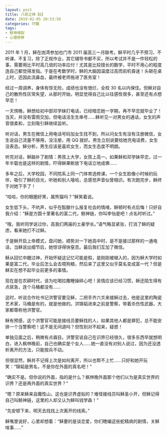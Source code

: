 ```yaml
---
layout: post
title: 八哥之神【6】
date: 2019-02-05 20:53:58
categories: 吓醒
tags:
- 鲸神魂裂
- 心理邪稣
---
```

2011 年 1 月，稣在凼湾参加也门市 2011 届高三一月联考。稣平时几乎不预习、不听课、不复习，除了正规作业，其它辅导书都不买，所以考试并不是一件轻松的事，需要用比平时高几倍的功率应付！尤其是比较擅长的数学，平时不用心的程度连自己都觉得发指。于是在考数学时，稣的大脑因温度过高而宕机昏迷！头砸在桌上时，还因此流鼻血，最终被老师拖进了医务室！

经过一周调养，身体有惊无险，成绩也没有很烂，全校 30 名以内保住。但稣对自己的散热性灰常失望，从那时开始，明显觉得自己比以往感性很多，甚至还有点想早恋！

一天傍晚，稣想给初中部邓学妹打电话，已经暗恋她一学期，再不早恋就毕业了！当天，并没有雷雨交加，但电话活生生串号……稣听见一对男女的通话，女生的声音很柔和，立刻吸引稣继续监听。

听对话，男生在微信上用电话号码加女生找不到，所以问女生有没有注册微信，女生说自己流量不够用，没注册，用 QQ 就好。男生立刻说要给她充电话费，女生没表态。稣分析，男生应该是喜欢女生，而女生态度不明朗。

听完对话，稣脑补了剧情：男孩上大学，女孩上高一。如果稣和邓学妹早恋，过一年半载也是这样的剧情，吓得稣果断放下电话立地成佛……

多年之后，大学校园，不同院系上同一门体育选修课，一个女生脸像小时候的玩伴，吸引了稣的目光，听她和别人嘻哈，总感觉声音似曾相识。有次跑完步，稣终于对她下手了！

“哈哈，你的眼圈好黑，属熊猫吗？”稣笑着说。

女生低下头，不吭声，似乎在酝酿什么报复社会的情绪，稣顿时有点后悔！只好自我介绍：“稣是方圆十里著名的富二代，鲸神链，你叫李怡是吧！点名时听过。”

“哦，我听同学说过你，高我们两届的土豪学长。”语气略显紧张，打消了稣的疑虑，看来她打不过稣。

于是稣开启上帝模式，盘问她，顺势对一下她高中时，是不是接过那样的一通电话，当稣说出细节后，她惊讶得快窒息。最后我们互加了微信。

稣从回忆中醒过神，开始怀疑这记忆可能是假，是刚刚被植入的，因为稣大学时如果是富二代，毕业后怎么会去喂狗粮，然后来了这里又似乎莫名变成富一代？但是稣实在想不起毕业前更多的事情。

现在是在农耕时代，该为吃喝拉撒睡操碎心吧！吴情应该已经习惯，稣还陌生得有点尿急，连个马桶都没有……

这时，听说合作社书记洪警官要见稣，二把手齐六爻来接稣过去，他是这里的陶瓷艺术家，马桶是有的，就是他做的。洪锦韬进来之前是警察，带着杀伤性武器，大家都尊称他洪警官。

稣有预感，这个洪警官可能是接线员要稣找的人，如果其他人都是罪犯，总不能安排一个当警察吧！这不是无间道吗？但性别对不起来，疑惑！

单独见面之后，稍微有点眉目。洪警官说自己在识界已经很久，很多东西早就想明白，进入枫林晚前，自己也确实是个女人……她一直没有对别人说过，因为还没透析离开的方法，只能按兵不动。

但很显然，稣并不记得上次是如何离开，所以也帮不上忙……只好和她开玩笑：“锦韬是男名，不是你在外面的真名吧！”

“确实不是。但你说的外面，指的是什么？枫林晚外面那个他们以为是真实世界的识界？还是再外面的真实世界？”

“嗯？原来稣来自魔性山，这也是识界虚拟的？难怪接线员叫稣圣小开，但稣记得自己叫鲸神链，这里的人却又认为稣叫钱学森！”

“先安顿下来，明天去找找上次离开的线索。”

稣嘴里说好，心里却想着：“稣要的是谈恋爱，你们瞎编这些蛇精病的剧情，关稣啥事……”

